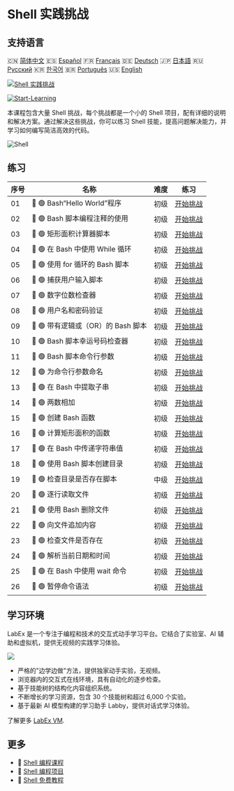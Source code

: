 # Shell 实践挑战

## 支持语言

🇨🇳 [简体中文](README_zh.md) 🇪🇸 [Español](README_es.md) 🇫🇷 [Français](README_fr.md) 🇩🇪 [Deutsch](README_de.md) 🇯🇵 [日本語](README_ja.md) 🇷🇺 [Русский](README_ru.md) 🇰🇷 [한국어](README_ko.md) 🇧🇷 [Português](README_pt.md) 🇺🇸 [English](README.md) 

[![Shell 实践挑战](https://cover-creator.labex.io/shell-practice-challenges.png?lang=zh)](https://labex.io/zh/courses/shell-practice-challenges)

[![Start-Learning](https://img.shields.io/badge/Start-Learning-whitesmoke?style=for-the-badge)](https://labex.io/zh/courses/shell-practice-challenges)

本课程包含大量 Shell 挑战，每个挑战都是一个小的 Shell 项目，配有详细的说明和解决方案。通过解决这些挑战，你可以练习 Shell 技能，提高问题解决能力，并学习如何编写简洁高效的代码。

![Shell](https://img.shields.io/badge/Shell-whitesmoke?style=for-the-badge&logo=shell)


## 练习

|   序号 | 名称                               | 难度   | 练习                                                                                                            |
|--------|------------------------------------|--------|-----------------------------------------------------------------------------------------------------------------|
|     01 | 🎯 🟢 Bash“Hello World”程序        | 初级   | <a target='_blank' href='https://labex.io/zh/labs/linux-bash-hello-world-program-387351'>开始挑战</a>           |
|     02 | 🎯 🟢 Bash 脚本编程注释的使用      | 初级   | <a target='_blank' href='https://labex.io/zh/labs/shell-bash-scripting-comments-usage-387353'>开始挑战</a>      |
|     03 | 🎯 🟢 矩形面积计算器脚本           | 初级   | <a target='_blank' href='https://labex.io/zh/labs/shell-rectangle-area-calculator-script-387354'>开始挑战</a>   |
|     04 | 🎯 🟢 在 Bash 中使用 While 循环    | 初级   | <a target='_blank' href='https://labex.io/zh/labs/shell-using-while-loop-in-bash-387355'>开始挑战</a>           |
|     05 | 🎯 🟢 使用 for 循环的 Bash 脚本    | 初级   | <a target='_blank' href='https://labex.io/zh/labs/shell-bash-script-using-for-loop-387356'>开始挑战</a>         |
|     06 | 🎯 🟢 捕获用户输入脚本             | 初级   | <a target='_blank' href='https://labex.io/zh/labs/shell-capture-user-input-script-387357'>开始挑战</a>          |
|     07 | 🎯 🟢 数字位数检查器               | 初级   | <a target='_blank' href='https://labex.io/zh/labs/shell-number-digit-checker-387358'>开始挑战</a>               |
|     08 | 🎯 🟢 用户名和密码验证             | 初级   | <a target='_blank' href='https://labex.io/zh/labs/shell-username-and-password-validation-387359'>开始挑战</a>   |
|     09 | 🎯 🟢 带有逻辑或（OR）的 Bash 脚本 | 初级   | <a target='_blank' href='https://labex.io/zh/labs/shell-bash-script-with-or-logic-387360'>开始挑战</a>          |
|     10 | 🎯 🟢 Bash 脚本幸运号码检查器      | 初级   | <a target='_blank' href='https://labex.io/zh/labs/shell-bash-script-lucky-number-checker-387361'>开始挑战</a>   |
|     11 | 🎯 🟢 Bash 脚本命令行参数          | 初级   | <a target='_blank' href='https://labex.io/zh/labs/shell-bash-script-command-line-arguments-387363'>开始挑战</a> |
|     12 | 🎯 🟢 为命令行参数命名             | 初级   | <a target='_blank' href='https://labex.io/zh/labs/shell-naming-command-line-arguments-387364'>开始挑战</a>      |
|     13 | 🎯 🟢 在 Bash 中提取子串           | 初级   | <a target='_blank' href='https://labex.io/zh/labs/shell-substring-extraction-in-bash-387366'>开始挑战</a>       |
|     14 | 🎯 🟢 两数相加                     | 初级   | <a target='_blank' href='https://labex.io/zh/labs/shell-add-two-numbers-387367'>开始挑战</a>                    |
|     15 | 🎯 🟢 创建 Bash 函数               | 初级   | <a target='_blank' href='https://labex.io/zh/labs/shell-creating-bash-function-387368'>开始挑战</a>             |
|     16 | 🎯 🟢 计算矩形面积的函数           | 初级   | <a target='_blank' href='https://labex.io/zh/labs/shell-calculate-rectangle-area-function-387369'>开始挑战</a>  |
|     17 | 🎯 🟢 在 Bash 中传递字符串值       | 初级   | <a target='_blank' href='https://labex.io/zh/labs/shell-passing-string-value-in-bash-387370'>开始挑战</a>       |
|     18 | 🎯 🟢 使用 Bash 脚本创建目录       | 初级   | <a target='_blank' href='https://labex.io/zh/labs/shell-create-directory-with-bash-script-387371'>开始挑战</a>  |
|     19 | 🎯 🟢 检查目录是否存在脚本         | 中级   | <a target='_blank' href='https://labex.io/zh/labs/shell-check-directory-existence-script-387372'>开始挑战</a>   |
|     20 | 🎯 🟢 逐行读取文件                 | 初级   | <a target='_blank' href='https://labex.io/zh/labs/shell-read-file-line-by-line-387373'>开始挑战</a>             |
|     21 | 🎯 🟢 使用 Bash 删除文件           | 初级   | <a target='_blank' href='https://labex.io/zh/labs/shell-deleting-files-with-bash-387374'>开始挑战</a>           |
|     22 | 🎯 🟢 向文件追加内容               | 初级   | <a target='_blank' href='https://labex.io/zh/labs/shell-append-content-to-file-387375'>开始挑战</a>             |
|     23 | 🎯 🟢 检查文件是否存在             | 初级   | <a target='_blank' href='https://labex.io/zh/labs/shell-check-file-existence-387376'>开始挑战</a>               |
|     24 | 🎯 🟢 解析当前日期和时间           | 初级   | <a target='_blank' href='https://labex.io/zh/labs/shell-parse-current-date-and-time-387377'>开始挑战</a>        |
|     25 | 🎯 🟢 在 Bash 中使用 wait 命令     | 初级   | <a target='_blank' href='https://labex.io/zh/labs/shell-using-wait-command-in-bash-387378'>开始挑战</a>         |
|     26 | 🎯 🟢 暂停命令语法                 | 初级   | <a target='_blank' href='https://labex.io/zh/labs/shell-pausing-command-syntax-387379'>开始挑战</a>             |

## 学习环境

LabEx 是一个专注于编程和技术的交互式动手学习平台。它结合了实验室、AI 辅助和虚拟机，提供无视频的实践学习体验。

![](https://tutorial-screenshot.getvm.io/images/vm-1725247253.png)

- 严格的"边学边做"方法，提供独家动手实验，无视频。
- 浏览器内的交互式在线环境，具有自动化的逐步检查。
- 基于技能树的结构化内容组织系统。
- 不断增长的学习资源，包含 30 个技能树和超过 6,000 个实验。
- 基于最新 AI 模型构建的学习助手 Labby，提供对话式学习体验。

了解更多 [LabEx VM](https://support.labex.io/using-labex/virtual-machine).

## 更多

- 🔗 [Shell 编程课程](https://github.com/labex-labs/awesome-programming-courses)
- 🔗 [Shell 编程项目](https://github.com/labex-labs/awesome-programming-projects)
- 🔗 [Shell 免费教程](https://github.com/labex-labs/shell-free-tutorials)

